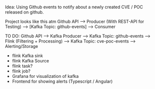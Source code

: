 Idea:
Using Github events to notify about a newly created CVE / POC released on github.

Project looks like this atm
Github API --> Producer (With REST-API for Testing) --> [Kafka Topic: github-events] --> Consumer

TO DO:
Github API --> Kafka Producer --> Kafka Topic: github-events --> Flink (Filtering + Processing) --> Kafka Topic: cve-poc-events --> Alerting/Storage


- flink Kafka sink
- flink Kafka Source
- flink task?
- flink job?
- Grafana for visualization of kafka
- Frontend for showing alerts (Typescript / Angular)
